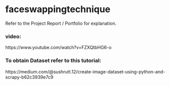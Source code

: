 # faceswappingtechnique
Refer to the Project Report / Portfolio for explanation.
<br>
<h3>video:</h3>
https://www.youtube.com/watch?v=FZXQtbHG6-o
<br>
<h3>To obtain Dataset refer to this tutorial:</h3>
https://medium.com/@sushrutt.12/create-image-dataset-using-python-and-scrapy-b62c3939e7c9
